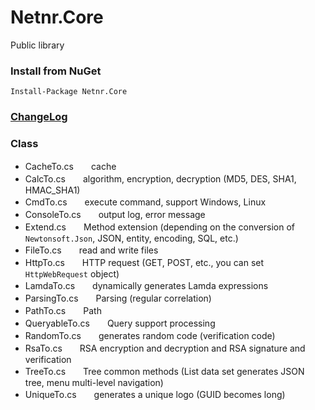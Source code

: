 # Netnr.Core
Public library

### Install from NuGet
```
Install-Package Netnr.Core
```

### [ChangeLog](Netnr.Core.ChangeLog.md)

### Class
- CacheTo.cs　　cache
- CalcTo.cs　　algorithm, encryption, decryption (MD5, DES, SHA1, HMAC_SHA1)
- CmdTo.cs　　execute command, support Windows, Linux
- ConsoleTo.cs　　output log, error message
- Extend.cs　　Method extension (depending on the conversion of `Newtonsoft.Json`, JSON, entity, encoding, SQL, etc.)
- FileTo.cs　　read and write files
- HttpTo.cs　　HTTP request (GET, POST, etc., you can set `HttpWebRequest` object)
- LamdaTo.cs　　dynamically generates Lamda expressions
- ParsingTo.cs　　Parsing (regular correlation)
- PathTo.cs　　Path
- QueryableTo.cs　　Query support processing
- RandomTo.cs　　generates random code (verification code)
- RsaTo.cs　　RSA encryption and decryption and RSA signature and verification
- TreeTo.cs　　Tree common methods (List data set generates JSON tree, menu multi-level navigation)
- UniqueTo.cs　　generates a unique logo (GUID becomes long)